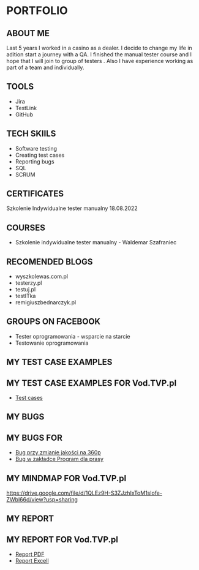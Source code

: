 # PORTFOLIO
## ABOUT ME
Last 5 years I worked in a casino as a dealer. I decide to change my life in adition start a journey with a QA. I finished the manual tester course and I hope that I will join to group of testers . Also I have experience working as part of a team and individually.
## TOOLS
* Jira
* TestLink
* GitHub
## TECH SKIILS
* Software testing
* Creating test cases
* Reporting bugs
* SQL
* SCRUM
## CERTIFICATES
Szkolenie Indywidualne tester manualny 18.08.2022
## COURSES
* Szkolenie indywidualne tester manualny - Waldemar Szafraniec
## RECOMENDED BLOGS
* wyszkolewas.com.pl
* testerzy.pl
* testuj.pl
* testITka
* remigiuszbednarczyk.pl
## GROUPS ON FACEBOOK
* Tester oprogramowania - wsparcie na starcie
* Testowanie oprogramowania
## MY TEST CASE EXAMPLES
## MY TEST CASE EXAMPLES FOR Vod.TVP.pl
* [Test cases](https://drive.google.com/file/d/1sITYKaGnFuajzL_MFL6GR1SphULLv9Gp/view?usp=sharing)
## MY BUGS
## MY BUGS FOR 
* [Bug przy zmianie jakości na 360p](https://docs.google.com/document/d/1g0-BjvVD-x_vp5v65LxEh1ZlMmQNzOpM/edit?usp=sharing&ouid=112816948557501463608&rtpof=true&sd=true)
* [Bug w zakładce Program dla prasy](https://docs.google.com/document/d/17yqqjSPDJAaiXAkv7XbJJGkCvh_AvaPD/edit?usp=sharing&ouid=112816948557501463608&rtpof=true&sd=true)
## MY MINDMAP FOR Vod.TVP.pl
https://drive.google.com/file/d/1QLEz9H-S3ZJzhIxToM1slofe-ZWbl66d/view?usp=sharing
## MY REPORT
## MY REPORT FOR Vod.TVP.pl
* [Report PDF](https://drive.google.com/file/d/1vPd-F1sCH7n_dlQA9ywDTpKO92NFuLIT/view?usp=sharing)
* [Report Excell](https://docs.google.com/spreadsheets/d/1rOtb1t9sCPowYcak2aY0QGwFKQgGetiP/edit?usp=sharing&ouid=112816948557501463608&rtpof=true&sd=true)
